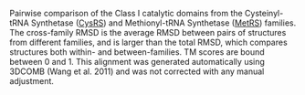 Pairwise comparison of the Class I catalytic domains from the Cysteinyl-tRNA Synthetase (<a href='/class1/cys'>CysRS</a>) and Methionyl-tRNA Synthetase (<a href='/class1/met'>MetRS</a>) families. 
	The cross-family RMSD is the average RMSD between pairs of structures from different families, and is
	 larger than the total RMSD, which compares structures both within- and between-families. TM scores are bound between 0 and 1. 
	 This alignment was generated automatically using 3DCOMB (Wang et al. 2011) and was not corrected with any manual adjustment.
